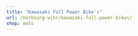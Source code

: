 ```yaml
---
title: "Kawasaki Full Power Bike's"
url: /horbourg-wihr/kawasaki-full-power-bikes/
shop: moto
---
```

